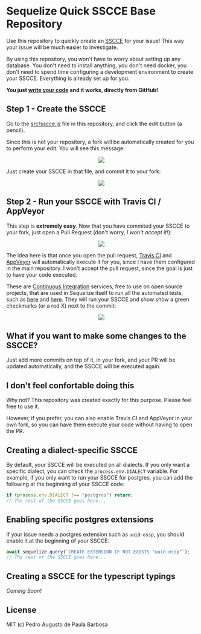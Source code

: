# Sequelize Quick SSCCE Base Repository

Use this repository to quickly create an [SSCCE](http://www.sscce.org/) for your issue! This way your issue will be much easier to investigate.

By using this repository, you won't have to worry about setting up any database. You don't need to install anything, you don't need docker, you don't need to spend time configuring a development environment to create your SSCCE. Everything is already set up for you.

**You just [write your code](src/sscce.js) and it works, directly from GitHub!**

## Step 1 - Create the SSCCE

Go to the [src/sscce.js](https://github.com/papb/sequelize-sscce/blob/master/src/sscce.js) file in this repository, and click the edit button (a pencil).

Since this is not your repository, a fork will be automatically created for you to perform your edit. You will see this message:

<div align="center"><img src="https://i.imgur.com/g2rjLmb.png" /></div>

Just create your SSCCE in that file, and commit it to your fork:

<div align="center"><img src="https://i.imgur.com/HZP9oIg.png" /></div>

## Step 2 - Run your SSCCE with Travis CI / AppVeyor

This step is **extremely easy**. Now that you have commited your SSCCE to your fork, just open a Pull Request (don't worry, *I won't accept it!*):

<div align="center"><img src="https://i.imgur.com/TTvuBEM.png" /></div>

The idea here is that once you open the pull request, [Travis CI](https://travis-ci.org/) and [AppVeyor](https://www.appveyor.com/) will automatically execute it for you, since I have them configured in the main repository. I won't accept the pull request, since the goal is just to have your code executed.

These are [Continuous Integration](https://en.wikipedia.org/wiki/Continuous_integration) services, free to use on open source projects, that are used in Sequelize itself to run all the automated tests, such as [here](https://travis-ci.org/sequelize/sequelize/builds/579153246) and [here](https://ci.appveyor.com/project/sushantdhiman/sequelize/builds/27092698). They will run your SSCCE and show show a green checkmarks (or a red X) next to the commit:

<div align="center"><img src="https://i.imgur.com/I2wbyVJ.png" /></div>

## What if you want to make some changes to the SSCCE?

Just add more commits on top of it, in your fork, and your PR will be updated automatically, and the SSCCE will be executed again.

## I don't feel confortable doing this

Why not? This repository was created exactly for this purpose. Please feel free to use it.

However, if you prefer, you can also enable Travis CI and AppVeyor in your own fork, so you can have them execute your code without having to open the PR.

## Creating a dialect-specific SSCCE

By default, your SSCCE will be executed on all dialects. If you only want a specific dialect, you can check the `process.env.DIALECT` variable. For example, if you only want to run your SSCCE for postgres, you can add the following at the beginning of your SSCCE code:

```js
if (process.env.DIALECT !== "postgres") return;
// The rest of the SSCCE goes here...
```

## Enabling specific postgres extensions

If your issue needs a postgres extension such as `uuid-ossp`, you should enable it at the beginning of your SSCCE:

```js
await sequelize.query(`CREATE EXTENSION IF NOT EXISTS "uuid-ossp"`);
// The rest of the SSCCE goes here...
```

## Creating a SSCCE for the typescript typings

*Coming Soon!*

## License

MIT (c) Pedro Augusto de Paula Barbosa